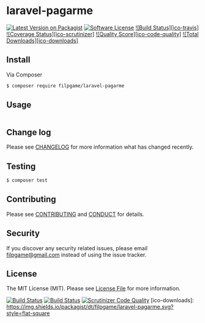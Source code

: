 # laravel-pagarme

[![Latest Version on Packagist][ico-version]][link-packagist]
[![Software License][ico-license]](LICENSE.md)
[![Build Status][ico-travis]][link-travis]
[![Coverage Status][ico-scrutinizer]][link-scrutinizer]
[![Quality Score][ico-code-quality]][link-code-quality]
[![Total Downloads][ico-downloads]][link-downloads]


## Install

Via Composer

``` bash
$ composer require filpgame/laravel-pagarme
```

## Usage

``` php

```

## Change log

Please see [CHANGELOG](CHANGELOG.md) for more information what has changed recently.

## Testing

``` bash
$ composer test
```

## Contributing

Please see [CONTRIBUTING](CONTRIBUTING.md) and [CONDUCT](CONDUCT.md) for details.

## Security

If you discover any security related issues, please email filpgame@gmail.com instead of using the issue tracker.

## License

The MIT License (MIT). Please see [License File](LICENSE.md) for more information.

[ico-version]: https://img.shields.io/packagist/v/filpgame/laravel-pagarme.svg?style=flat-square
[ico-license]: https://img.shields.io/badge/license-MIT-brightgreen.svg?style=flat-square
[![Build Status](https://travis-ci.org/filpgame/laravel-pagarme.svg?branch=master)](https://travis-ci.org/filpgame/laravel-pagarme)
[![Build Status](https://scrutinizer-ci.com/g/filpgame/laravel-pagarme/badges/build.png?b=master)](https://scrutinizer-ci.com/g/filpgame/laravel-pagarme/build-status/master)
[![Scrutinizer Code Quality](https://scrutinizer-ci.com/g/filpgame/laravel-pagarme/badges/quality-score.png?b=master)](https://scrutinizer-ci.com/g/filpgame/laravel-pagarme/?branch=master)
[ico-downloads]: https://img.shields.io/packagist/dt/filpgame/laravel-pagarme.svg?style=flat-square

[link-packagist]: https://packagist.org/packages/filpgame/laravel-pagarme
[link-travis]: https://travis-ci.org/filpgame/laravel-pagarme
[link-scrutinizer]: https://scrutinizer-ci.com/g/filpgame/laravel-pagarme/code-structure
[link-code-quality]: https://scrutinizer-ci.com/g/filpgame/laravel-pagarme
[link-downloads]: https://packagist.org/packages/filpgame/laravel-pagarme
[link-author]: https://github.com/filpgame
[link-contributors]: ../../contributors
